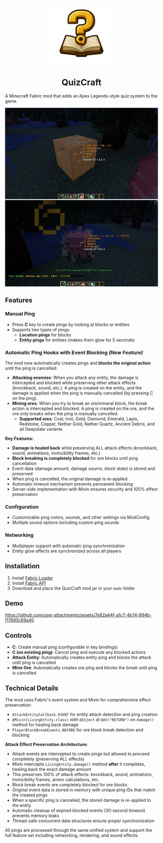 <p align="center">
    <img src="./src/main/resources/assets/quiz_craft/icon.png" alt="QuizCraft" width="200"/> 
</p>

<h1 align="center">QuizCraft</h1>

A Minecraft Fabric mod that adds an Apex Legends-style quiz system to the game.

![break-ore](./images/break-ore.jpeg)
![attack-pig](./images/attack-pig.jpeg)

## Features

### Manual Ping
- Press **C** key to create pings by looking at blocks or entities
- Supports two types of pings:
  - **Location pings** for blocks
  - **Entity pings** for entities (makes them glow for 5 seconds)

### Automatic Ping Hooks with Event Blocking *(New Feature)*
The mod now automatically creates pings and **blocks the original action** until the ping is cancelled:

- **Attacking enemies**: When you attack any entity, the damage is intercepted and blocked while preserving other attack effects (knockback, sound, etc.). A ping is created on the entity, and the damage is applied when the ping is manually cancelled (by pressing C on the ping).
- **Mining ores**: When you try to break an ore/mineral block, the break action is intercepted and blocked. A ping is created on the ore, and the ore only breaks when the ping is manually cancelled.
  - **Supported ores**: Coal, Iron, Gold, Diamond, Emerald, Lapis, Redstone, Copper, Nether Gold, Nether Quartz, Ancient Debris, and all Deepslate variants

**Key Features:**
- **Damage is healed back** while preserving ALL attack effects (knockback, sound, animations, invincibility frames, etc.)
- **Block breaking is completely blocked** for ore blocks until ping cancellation
- Event data (damage amount, damage source, block state) is stored and preserved
- When ping is cancelled, the original damage is re-applied
- Automatic timeout mechanism prevents permanent blocking
- Server-side implementation with Mixin ensures security and 100% effect preservation

### Configuration
- Customizable ping colors, sounds, and other settings via ModConfig
- Multiple sound options including custom ping sounds

### Networking
- Multiplayer support with automatic ping synchronization
- Entity glow effects are synchronized across all players

## Installation

1. Install [Fabric Loader](https://fabricmc.net/use/)
2. Install [Fabric API](https://modrinth.com/mod/fabric-api)
3. Download and place the QuizCraft mod jar in your `mods` folder

## Demo

https://github.com/user-attachments/assets/7e82a44f-a1c7-4b74-894b-f17895c69a40

## Controls

- **C**: Create manual ping (configurable in key bindings)
- **C (on existing ping)**: Cancel ping and execute any blocked actions
- **Attack Entity**: Automatically creates entity ping and blocks the attack until ping is cancelled
- **Mine Ore**: Automatically creates ore ping and blocks the break until ping is cancelled

## Technical Details

The mod uses Fabric's event system and Mixin for comprehensive effect preservation:
- `AttackEntityCallback.EVENT` for entity attack detection and ping creation
- `@Mixin(LivingEntity.class)` with `@Inject` at `@At("RETURN")` on `damage()` method for healing back damage
- `PlayerBlockBreakEvents.BEFORE` for ore block break detection and blocking

**Attack Effect Preservation Architecture:**
- Attack events are intercepted to create pings but allowed to proceed completely (preserving ALL effects)
- Mixin intercepts `LivingEntity.damage()` method **after** it completes, healing back the exact damage amount
- This preserves 100% of attack effects: knockback, sound, animations, invincibility frames, armor calculations, etc.
- Block break events are completely blocked for ore blocks
- Original event data is stored in memory with unique ping IDs that match the created pings
- When a specific ping is cancelled, the stored damage is re-applied to the entity
- Automatic cleanup of expired blocked events (30-second timeout) prevents memory leaks
- Thread-safe concurrent data structures ensure proper synchronization

All pings are processed through the same unified system and support the full feature set including networking, rendering, and sound effects.